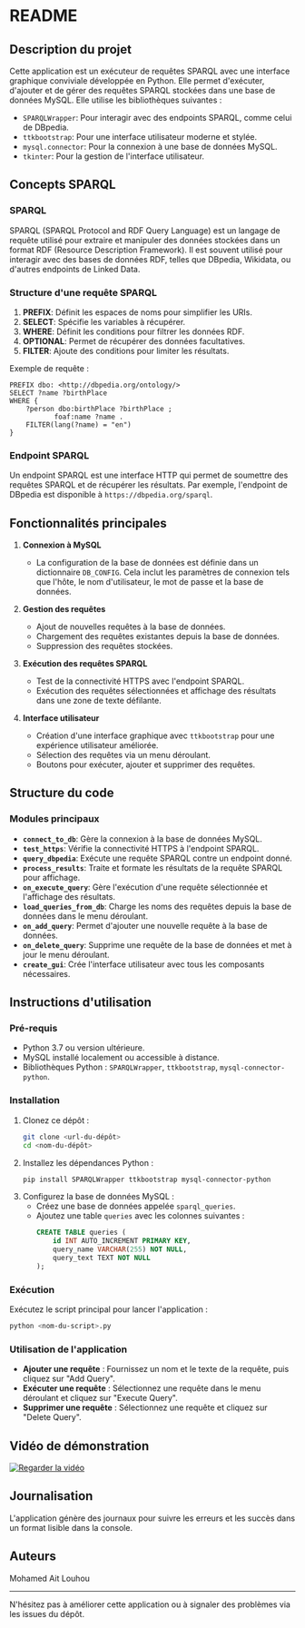 # README

## Description du projet

Cette application est un exécuteur de requêtes SPARQL avec une interface graphique conviviale développée en Python. Elle permet d'exécuter, d'ajouter et de gérer des requêtes SPARQL stockées dans une base de données MySQL. Elle utilise les bibliothèques suivantes :

- `SPARQLWrapper`: Pour interagir avec des endpoints SPARQL, comme celui de DBpedia.
- `ttkbootstrap`: Pour une interface utilisateur moderne et stylée.
- `mysql.connector`: Pour la connexion à une base de données MySQL.
- `tkinter`: Pour la gestion de l'interface utilisateur.

## Concepts SPARQL

### SPARQL
SPARQL (SPARQL Protocol and RDF Query Language) est un langage de requête utilisé pour extraire et manipuler des données stockées dans un format RDF (Resource Description Framework). Il est souvent utilisé pour interagir avec des bases de données RDF, telles que DBpedia, Wikidata, ou d'autres endpoints de Linked Data.

### Structure d'une requête SPARQL
1. **PREFIX**: Définit les espaces de noms pour simplifier les URIs.
2. **SELECT**: Spécifie les variables à récupérer.
3. **WHERE**: Définit les conditions pour filtrer les données RDF.
4. **OPTIONAL**: Permet de récupérer des données facultatives.
5. **FILTER**: Ajoute des conditions pour limiter les résultats.

Exemple de requête :
```sparql
PREFIX dbo: <http://dbpedia.org/ontology/>
SELECT ?name ?birthPlace
WHERE {
    ?person dbo:birthPlace ?birthPlace ;
           foaf:name ?name .
    FILTER(lang(?name) = "en")
}
```

### Endpoint SPARQL
Un endpoint SPARQL est une interface HTTP qui permet de soumettre des requêtes SPARQL et de récupérer les résultats. Par exemple, l'endpoint de DBpedia est disponible à `https://dbpedia.org/sparql`.

## Fonctionnalités principales

1. **Connexion à MySQL**
   - La configuration de la base de données est définie dans un dictionnaire `DB_CONFIG`. Cela inclut les paramètres de connexion tels que l'hôte, le nom d'utilisateur, le mot de passe et la base de données.

2. **Gestion des requêtes**
   - Ajout de nouvelles requêtes à la base de données.
   - Chargement des requêtes existantes depuis la base de données.
   - Suppression des requêtes stockées.

3. **Exécution des requêtes SPARQL**
   - Test de la connectivité HTTPS avec l'endpoint SPARQL.
   - Exécution des requêtes sélectionnées et affichage des résultats dans une zone de texte défilante.

4. **Interface utilisateur**
   - Création d'une interface graphique avec `ttkbootstrap` pour une expérience utilisateur améliorée.
   - Sélection des requêtes via un menu déroulant.
   - Boutons pour exécuter, ajouter et supprimer des requêtes.

## Structure du code

### Modules principaux
- **`connect_to_db`**: Gère la connexion à la base de données MySQL.
- **`test_https`**: Vérifie la connectivité HTTPS à l'endpoint SPARQL.
- **`query_dbpedia`**: Exécute une requête SPARQL contre un endpoint donné.
- **`process_results`**: Traite et formate les résultats de la requête SPARQL pour affichage.
- **`on_execute_query`**: Gère l'exécution d'une requête sélectionnée et l'affichage des résultats.
- **`load_queries_from_db`**: Charge les noms des requêtes depuis la base de données dans le menu déroulant.
- **`on_add_query`**: Permet d'ajouter une nouvelle requête à la base de données.
- **`on_delete_query`**: Supprime une requête de la base de données et met à jour le menu déroulant.
- **`create_gui`**: Crée l'interface utilisateur avec tous les composants nécessaires.

## Instructions d'utilisation

### Pré-requis
- Python 3.7 ou version ultérieure.
- MySQL installé localement ou accessible à distance.
- Bibliothèques Python : `SPARQLWrapper`, `ttkbootstrap`, `mysql-connector-python`.

### Installation
1. Clonez ce dépôt :
   ```bash
   git clone <url-du-dépôt>
   cd <nom-du-dépôt>
   ```
2. Installez les dépendances Python :
   ```bash
   pip install SPARQLWrapper ttkbootstrap mysql-connector-python
   ```
3. Configurez la base de données MySQL :
   - Créez une base de données appelée `sparql_queries`.
   - Ajoutez une table `queries` avec les colonnes suivantes :
     ```sql
     CREATE TABLE queries (
         id INT AUTO_INCREMENT PRIMARY KEY,
         query_name VARCHAR(255) NOT NULL,
         query_text TEXT NOT NULL
     );
     ```

### Exécution
Exécutez le script principal pour lancer l'application :
```bash
python <nom-du-script>.py
```

### Utilisation de l'application
- **Ajouter une requête** : Fournissez un nom et le texte de la requête, puis cliquez sur "Add Query".
- **Exécuter une requête** : Sélectionnez une requête dans le menu déroulant et cliquez sur "Execute Query".
- **Supprimer une requête** : Sélectionnez une requête et cliquez sur "Delete Query".

## Vidéo de démonstration

[![Regarder la vidéo](https://drive.google.com/uc?id=1kVH5UG6s5LDEp5FzUliw8LDcGEsxOo_j)](https://drive.google.com/file/d/1kVH5UG6s5LDEp5FzUliw8LDcGEsxOo_j/view?usp=sharing)


## Journalisation
L'application génère des journaux pour suivre les erreurs et les succès dans un format lisible dans la console.

## Auteurs
Mohamed Ait Louhou

---
N'hésitez pas à améliorer cette application ou à signaler des problèmes via les issues du dépôt.

